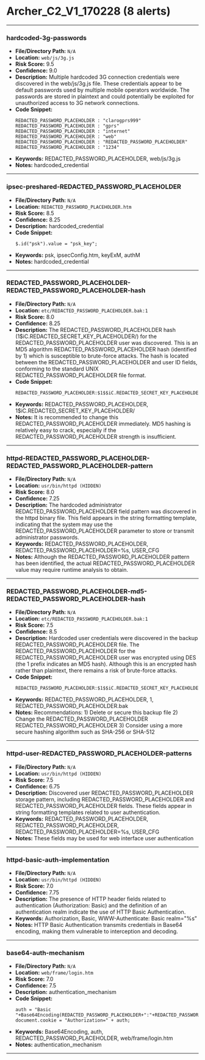 # Archer_C2_V1_170228 (8 alerts)

---

### hardcoded-3g-passwords

- **File/Directory Path:** `N/A`
- **Location:** `web/js/3g.js`
- **Risk Score:** 9.5
- **Confidence:** 9.0
- **Description:** Multiple hardcoded 3G connection credentials were discovered in the web/js/3g.js file. These credentials appear to be default passwords used by multiple mobile operators worldwide. The passwords are stored in plaintext and could potentially be exploited for unauthorized access to 3G network connections.
- **Code Snippet:**
  ```
  REDACTED_PASSWORD_PLACEHOLDER : "clarogprs999"
  REDACTED_PASSWORD_PLACEHOLDER : "gprs"
  REDACTED_PASSWORD_PLACEHOLDER : "internet"
  REDACTED_PASSWORD_PLACEHOLDER : "web"
  REDACTED_PASSWORD_PLACEHOLDER : "REDACTED_PASSWORD_PLACEHOLDER"
  REDACTED_PASSWORD_PLACEHOLDER : "1234"
  ```
- **Keywords:** REDACTED_PASSWORD_PLACEHOLDER, web/js/3g.js
- **Notes:** hardcoded_credential

---
### ipsec-preshared-REDACTED_PASSWORD_PLACEHOLDER

- **File/Directory Path:** `N/A`
- **Location:** `REDACTED_PASSWORD_PLACEHOLDER.htm`
- **Risk Score:** 8.5
- **Confidence:** 8.25
- **Description:** hardcoded_credential
- **Code Snippet:**
  ```
  $.id("psk").value = "psk_key";
  ```
- **Keywords:** psk, ipsecConfig.htm, keyExM, authM
- **Notes:** hardcoded_credential

---
### REDACTED_PASSWORD_PLACEHOLDER-REDACTED_PASSWORD_PLACEHOLDER-hash

- **File/Directory Path:** `N/A`
- **Location:** `etc/REDACTED_PASSWORD_PLACEHOLDER.bak:1`
- **Risk Score:** 8.0
- **Confidence:** 8.25
- **Description:** The REDACTED_PASSWORD_PLACEHOLDER hash ($1$$iC.REDACTED_SECRET_KEY_PLACEHOLDER/) for the REDACTED_PASSWORD_PLACEHOLDER user was discovered. This is an MD5 algorithm REDACTED_PASSWORD_PLACEHOLDER hash (identified by $1$) which is susceptible to brute-force attacks. The hash is located between the REDACTED_PASSWORD_PLACEHOLDER and user ID fields, conforming to the standard UNIX REDACTED_PASSWORD_PLACEHOLDER file format.
- **Code Snippet:**
  ```
  REDACTED_PASSWORD_PLACEHOLDER:$1$$iC.REDACTED_SECRET_KEY_PLACEHOLDER/:0:0:REDACTED_PASSWORD_PLACEHOLDER:/:/bin/sh
  ```
- **Keywords:** REDACTED_PASSWORD_PLACEHOLDER, $1$$iC.REDACTED_SECRET_KEY_PLACEHOLDER/
- **Notes:** It is recommended to change this REDACTED_PASSWORD_PLACEHOLDER immediately. MD5 hashing is relatively easy to crack, especially if the REDACTED_PASSWORD_PLACEHOLDER strength is insufficient.

---
### httpd-REDACTED_PASSWORD_PLACEHOLDER-REDACTED_PASSWORD_PLACEHOLDER-pattern

- **File/Directory Path:** `N/A`
- **Location:** `usr/bin/httpd (HIDDEN)`
- **Risk Score:** 8.0
- **Confidence:** 7.25
- **Description:** The hardcoded administrator REDACTED_PASSWORD_PLACEHOLDER field pattern was discovered in the httpd binary file. This field appears in the string formatting template, indicating that the system may use the REDACTED_PASSWORD_PLACEHOLDER parameter to store or transmit administrator passwords.
- **Keywords:** REDACTED_PASSWORD_PLACEHOLDER, REDACTED_PASSWORD_PLACEHOLDER=%s, USER_CFG
- **Notes:** Although the REDACTED_PASSWORD_PLACEHOLDER pattern has been identified, the actual REDACTED_PASSWORD_PLACEHOLDER value may require runtime analysis to obtain.

---
### REDACTED_PASSWORD_PLACEHOLDER-md5-REDACTED_PASSWORD_PLACEHOLDER-hash

- **File/Directory Path:** `N/A`
- **Location:** `etc/REDACTED_PASSWORD_PLACEHOLDER.bak:1`
- **Risk Score:** 7.5
- **Confidence:** 8.5
- **Description:** Hardcoded user credentials were discovered in the backup REDACTED_PASSWORD_PLACEHOLDER file. The REDACTED_PASSWORD_PLACEHOLDER for the REDACTED_PASSWORD_PLACEHOLDER user was encrypted using DES (the $1$ prefix indicates an MD5 hash). Although this is an encrypted hash rather than plaintext, there remains a risk of brute-force attacks.
- **Code Snippet:**
  ```
  REDACTED_PASSWORD_PLACEHOLDER:$1$$iC.REDACTED_SECRET_KEY_PLACEHOLDER/:0:0:REDACTED_PASSWORD_PLACEHOLDER:/:/bin/sh
  ```
- **Keywords:** REDACTED_PASSWORD_PLACEHOLDER, $1$, REDACTED_PASSWORD_PLACEHOLDER.bak
- **Notes:** Recommendations: 1) Delete or secure this backup file 2) Change the REDACTED_PASSWORD_PLACEHOLDER REDACTED_PASSWORD_PLACEHOLDER 3) Consider using a more secure hashing algorithm such as SHA-256 or SHA-512

---
### httpd-user-REDACTED_PASSWORD_PLACEHOLDER-patterns

- **File/Directory Path:** `N/A`
- **Location:** `usr/bin/httpd (HIDDEN)`
- **Risk Score:** 7.5
- **Confidence:** 6.75
- **Description:** Discovered user REDACTED_PASSWORD_PLACEHOLDER storage pattern, including REDACTED_PASSWORD_PLACEHOLDER and REDACTED_PASSWORD_PLACEHOLDER fields. These fields appear in string formatting templates related to user authentication.
- **Keywords:** REDACTED_PASSWORD_PLACEHOLDER, REDACTED_PASSWORD_PLACEHOLDER, REDACTED_PASSWORD_PLACEHOLDER=%s, USER_CFG
- **Notes:** These fields may be used for web interface user authentication

---
### httpd-basic-auth-implementation

- **File/Directory Path:** `N/A`
- **Location:** `usr/bin/httpd (HIDDEN)`
- **Risk Score:** 7.0
- **Confidence:** 7.75
- **Description:** The presence of HTTP header fields related to authentication (Authorization: Basic) and the definition of an authentication realm indicate the use of HTTP Basic Authentication.
- **Keywords:** Authorization, Basic, WWW-Authenticate: Basic realm="%s"
- **Notes:** HTTP Basic Authentication transmits credentials in Base64 encoding, making them vulnerable to interception and decoding.

---
### base64-auth-mechanism

- **File/Directory Path:** `N/A`
- **Location:** `web/frame/login.htm`
- **Risk Score:** 7.0
- **Confidence:** 7.5
- **Description:** authentication_mechanism
- **Code Snippet:**
  ```
  auth = "Basic "+Base64Encoding(REDACTED_PASSWORD_PLACEHOLDER+":"+REDACTED_PASSWORD_PLACEHOLDER);
  document.cookie = "Authorization=" + auth;
  ```
- **Keywords:** Base64Encoding, auth, REDACTED_PASSWORD_PLACEHOLDER, web/frame/login.htm
- **Notes:** authentication_mechanism

---
